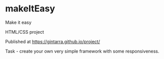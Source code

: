 # makeItEasy

Make it easy

HTML/CSS project

Published at https://gintarra.github.io/project/

Task - create your own very simple framework with some responsiveness.
